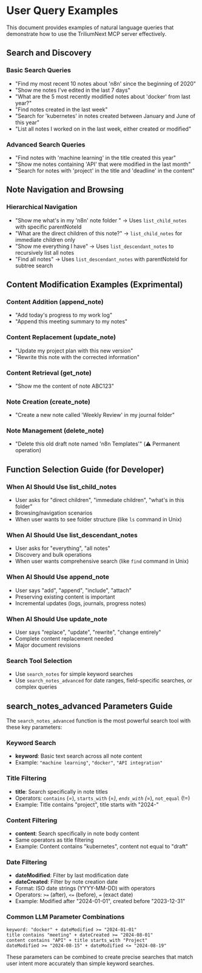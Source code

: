 # User Query Examples

This document provides examples of natural language queries that demonstrate how to use the TriliumNext MCP server effectively.

## Search and Discovery

### Basic Search Queries
- "Find my most recent 10 notes about 'n8n' since the beginning of 2020"
- "Show me notes I've edited in the last 7 days"
- "What are the 5 most recently modified notes about 'docker' from last year?"
- "Find notes created in the last week"
- "Search for 'kubernetes' in notes created between January and June of this year"
- "List all notes I worked on in the last week, either created or modified"

### Advanced Search Queries
- "Find notes with 'machine learning' in the title created this year"
- "Show me notes containing 'API' that were modified in the last month"
- "Search for notes with 'project' in the title and 'deadline' in the content"

## Note Navigation and Browsing

### Hierarchical Navigation
- "Show me what's in my 'n8n' note folder " → Uses `list_child_notes` with specific parentNoteId
- "What are the direct children of this note?" → `list_child_notes` for immediate children only
- "Show me everything I have" → Uses `list_descendant_notes` to recursively list all notes
- "Find all notes" → Uses `list_descendant_notes` with parentNoteId for subtree search

## Content Modification Examples (Exprimental)

### Content Addition (append_note)
- "Add today's progress to my work log" 
- "Append this meeting summary to my notes" 

### Content Replacement (update_note)
- "Update my project plan with this new version"
- "Rewrite this note with the corrected information"

### Content Retrieval (get_note)
- "Show me the content of note ABC123"

### Note Creation (create_note)
- "Create a new note called 'Weekly Review' in my journal folder"

### Note Management (delete_note)
- "Delete this old draft note named 'n8n Templates'" (⚠️ Permanent operation)

## Function Selection Guide (for Developer)

### When AI Should Use list_child_notes
- User asks for "direct children", "immediate children", "what's in this folder"
- Browsing/navigation scenarios
- When user wants to see folder structure (like `ls` command in Unix)

### When AI Should Use list_descendant_notes  
- User asks for "everything", "all notes"
- Discovery and bulk operations
- When user wants comprehensive search (like `find` command in Unix)

### When AI Should Use append_note
- User says "add", "append", "include", "attach"
- Preserving existing content is important
- Incremental updates (logs, journals, progress notes)

### When AI Should Use update_note
- User says "replace", "update", "rewrite", "change entirely"
- Complete content replacement needed
- Major document revisions

### Search Tool Selection
- Use `search_notes` for simple keyword searches
- Use `search_notes_advanced` for date ranges, field-specific searches, or complex queries

## search_notes_advanced Parameters Guide

The `search_notes_advanced` function is the most powerful search tool with these key parameters:

### Keyword Search
- **keyword**: Basic text search across all note content
- Example: `"machine learning"`, `"docker"`, `"API integration"`

### Title Filtering
- **title**: Search specifically in note titles
- Operators: `contains` (*=*), `starts_with` (=*), `ends_with` (*=), `not_equal` (!=)
- Example: Title contains "project", title starts with "2024-"

### Content Filtering  
- **content**: Search specifically in note body content
- Same operators as title filtering
- Example: Content contains "kubernetes", content not equal to "draft"

### Date Filtering
- **dateModified**: Filter by last modification date
- **dateCreated**: Filter by note creation date
- Format: ISO date strings (YYYY-MM-DD) with operators
- Operators: `>=` (after), `<=` (before), `=` (exact date)
- Example: Modified after "2024-01-01", created before "2023-12-31"

### Common LLM Parameter Combinations
```
keyword: "docker" + dateModified >= "2024-01-01"
title contains "meeting" + dateCreated >= "2024-08-01"  
content contains "API" + title starts_with "Project"
dateModified >= "2024-08-15" + dateModified <= "2024-08-19"
```

These parameters can be combined to create precise searches that match user intent more accurately than simple keyword searches.